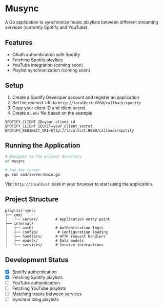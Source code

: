 # Musync

A Go application to synchronize music playlists between different streaming services (currently Spotify and YouTube).

## Features

- OAuth authentication with Spotify
- Fetching Spotify playlists
- YouTube integration (coming soon)
- Playlist synchronization (coming soon)

## Setup

1. Create a Spotify Developer account and register an application
2. Set the redirect URI to `http://localhost:8080/callback/spotify`
3. Copy your client ID and client secret
4. Create a `.env` file based on the example

```
SPOTIFY_CLIENT_ID=your_client_id
SPOTIFY_CLIENT_SECRET=your_client_secret
SPOTIFY_REDIRECT_URI=http://localhost:8080/callback/spotify
```

## Running the Application

```bash
# Navigate to the project directory
cd musync

# Run the server
go run cmd/server/main.go
```

Visit `http://localhost:8080` in your browser to start using the application.

## Project Structure

```
playlist-sync/
├── cmd/
│   └── server/        # Application entry point
├── internal/
│   ├── auth/          # Authentication logic
│   ├── config/         # Configuration loading
│   ├── handlers/      # HTTP request handlers
│   ├── models/        # Data models
│   └── services/      # Service interactions
```

## Development Status

- [x] Spotify authentication
- [x] Fetching Spotify playlists
- [ ] YouTube authentication
- [ ] Fetching YouTube playlists
- [ ] Matching tracks between services
- [ ] Synchronizing playlists
